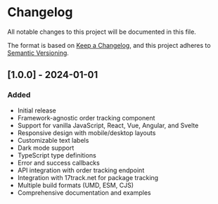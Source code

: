 # Changelog

All notable changes to this project will be documented in this file.

The format is based on [Keep a Changelog](https://keepachangelog.com/en/1.0.0/),
and this project adheres to [Semantic Versioning](https://semver.org/spec/v2.0.0.html).

## [1.0.0] - 2024-01-01

### Added
- Initial release
- Framework-agnostic order tracking component
- Support for vanilla JavaScript, React, Vue, Angular, and Svelte
- Responsive design with mobile/desktop layouts
- Customizable text labels
- Dark mode support
- TypeScript type definitions
- Error and success callbacks
- API integration with order tracking endpoint
- Integration with 17track.net for package tracking
- Multiple build formats (UMD, ESM, CJS)
- Comprehensive documentation and examples

